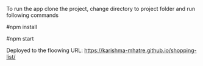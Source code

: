 To run the app clone the project, change directory to project folder and run following commands

#npm install

#npm start

Deployed to the floowing URL: 
https://karishma-mhatre.github.io/shopping-list/
